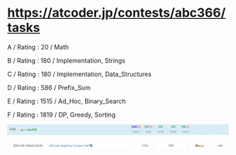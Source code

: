 # https://atcoder.jp/contests/abc366/tasks

A / Rating : $20$ / Math

B / Rating : $180$ / Implementation, Strings

C / Rating : $180$ / Implementation, Data_Structures

D / Rating : $586$ / Prefix_Sum

E / Rating : $1515$ / Ad_Hoc, Binary_Search

F / Rating : $1819$ / DP, Greedy, Sorting

![My Image](https://github.com/kss418/Atcoder/blob/main/ABC/Images/Standings/366.png)

![My Image](https://github.com/kss418/Atcoder/blob/main/ABC/Images/Performance/366.png)
